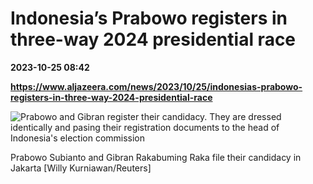 # Indonesia’s Prabowo registers in three-way 2024 presidential race

**2023-10-25 08:42**

**https://www.aljazeera.com/news/2023/10/25/indonesias-prabowo-registers-in-three-way-2024-presidential-race**

![Prabowo and Gibran register their candidacy. They are dressed identically and pasing their registration documents to the head of Indonesia's election commission](https://www.aljazeera.com/wp-content/uploads/2023/10/2023-10-25T051805Z_1761395833_RC2GZ3ABTIYK_RTRMADP_3_INDONESIA-ELECTION-1698217091.jpg?resize=770%2C513&quality=80)

Prabowo Subianto and Gibran Rakabuming Raka file their candidacy in Jakarta \[Willy Kurniawan/Reuters\]